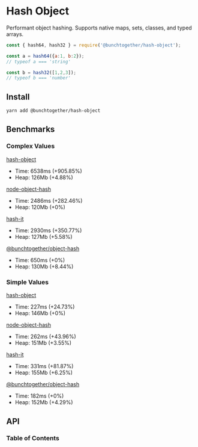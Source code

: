 # Hash Object

Performant object hashing. Supports native maps, sets, classes, and typed arrays.

```js
const { hash64, hash32 } = require('@bunchtogether/hash-object');

const a = hash64({a:1, b:2});
// typeof a === 'string'

const b = hash32([1,2,3]);
// typeof b === 'number'
```

## Install

`yarn add @bunchtogether/hash-object`

## Benchmarks

### Complex Values

[hash-object](https://www.npmjs.com/package/hash-object)

-   Time: 6538ms (+905.85%)
-   Heap: 126Mb (+4.88%)

[node-object-hash](https://www.npmjs.com/package/node-object-hash)

-   Time: 2486ms (+282.46%)
-   Heap: 120Mb (+0%)

[hash-it](https://www.npmjs.com/package/hash-it)

-   Time: 2930ms (+350.77%)
-   Heap: 127Mb (+5.58%)

[@bunchtogether/object-hash](https://www.npmjs.com/package/@bunchtogether/hash-object)

-   Time: 650ms (+0%)
-   Heap: 130Mb (+8.44%)

### Simple Values

[hash-object](https://www.npmjs.com/package/hash-object)

-   Time: 227ms (+24.73%)
-   Heap: 146Mb (+0%)

[node-object-hash](https://www.npmjs.com/package/node-object-hash)

-   Time: 262ms (+43.96%)
-   Heap: 151Mb (+3.55%)

[hash-it](https://www.npmjs.com/package/hash-it)

-   Time: 331ms (+81.87%)
-   Heap: 155Mb (+6.25%)

[@bunchtogether/object-hash](https://www.npmjs.com/package/@bunchtogether/hash-object)

-   Time: 182ms (+0%)
-   Heap: 152Mb (+4.29%)

## API

<!-- Generated by documentation.js. Update this documentation by updating the source code. -->

### Table of Contents
